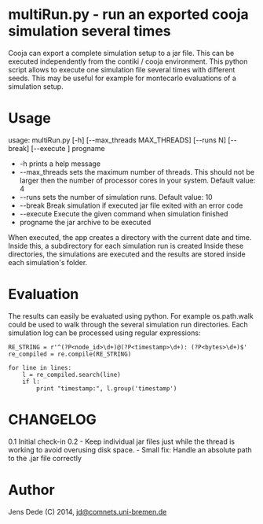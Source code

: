multiRun.py - run an exported cooja simulation several times
============================================================

Cooja can export a complete simulation setup to a jar file. This can be
executed independently from the contiki / cooja environment.
This python script allows to execute one simulation file
several times with different seeds. This may be useful for example for
montecarlo evaluations of a simulation setup.

Usage
=====

usage: multiRun.py [-h] [--max_threads MAX_THREADS] [--runs N] [--break]
                   [--execute <program name>]
                   progname

* -h prints a help message
* --max_threads sets the maximum number of threads. This should not be larger
    then the number of processor cores in your system. Default value: 4
* --runs sets the number of simulation runs. Default value: 10
* --break Break simulation if executed jar file exited with an error code
* --execute Execute the given command when simulation finished
* progname the jar archive to be executed


When executed, the app creates a directory with the current date and time.
Inside this, a subdirectory for each simulation run is created Inside these
directories, the simulations are executed and the results are stored inside
each simulation's folder.

Evaluation
==========

The results can easily be evaluated using python. For example os.path.walk
could be used to walk through the several simulation run directories. Each
simulation log can be processed using regular expressions:

    RE_STRING = r'^(?P<node_id>\d+)@(?P<timestamp>\d+): (?P<bytes>\d+)$'
    re_compiled = re.compile(RE_STRING)

    for line in lines:
        l = re_compiled.search(line)
        if l:
            print "timestamp:", l.group('timestamp')

CHANGELOG
=========
0.1     Initial check-in
0.2     - Keep individual jar files just while the thread is working to avoid
            overusing disk space.
        - Small fix: Handle an absolute path to the .jar file correctly

Author
======

Jens Dede (C) 2014, <jd@comnets.uni-bremen.de>
